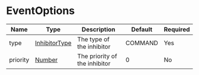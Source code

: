 # EventOptions

| Name     | Type                                                                                              | Description                   | Default | Required |
| -------- | ------------------------------------------------------------------------------------------------- | ----------------------------- | ------- | -------- |
| type     | [InhibitorType](./InhibitorTypeResolvable.md)                                                     | The type of the inhibitor     | COMMAND | Yes      |
| priority | [Number](https://developer.mozilla.org/en-US/docs/Web/JavaScript/Reference/Global_Objects/Number) | The priority of the inhibitor | 0       | No       |
